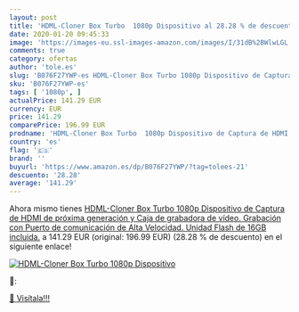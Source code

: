 ```yaml
---
layout: post
title: 'HDML-Cloner Box Turbo  1080p Dispositivo al 28.28 % de descuento'
date: 2020-01-20 09:45:33
image: 'https://images-eu.ssl-images-amazon.com/images/I/31dB%2BWlwLGL._SL400_.jpg'
comments: true
category: ofertas
author: 'tole.es'
slug: 'B076F27YWP-es HDML-Cloner Box Turbo 1080p Dispositivo de Captura de HDMI...'
sku: 'B076F27YWP-es'
tags: [ '1080p', ]
actualPrice: 141.29 EUR
currency: EUR
price: 141.29
comparePrice: 196.99 EUR
prodname: 'HDML-Cloner Box Turbo  1080p Dispositivo de Captura de HDMI de próxima generación y Caja de grabadora de vídeo. Grabación con Puerto de comunicación de Alta Velocidad. Unidad Flash de 16GB incluida.'
country: 'es'
flag: '🇪🇸'
brand: ''
buyurl: 'https://www.amazon.es/dp/B076F27YWP/?tag=tolees-21'
descuento: '28.28'
average: '141.29'
---
```


Ahora mismo tienes [HDML-Cloner Box Turbo  1080p Dispositivo de Captura de HDMI de próxima generación y Caja de grabadora de vídeo. Grabación con Puerto de comunicación de Alta Velocidad. Unidad Flash de 16GB incluida.](https://www.amazon.es/dp/B076F27YWP/?tag=tolees-21) a 141.29 EUR (original: 196.99 EUR) (28.28 %  de descuento) en el siguiente enlace!

[![HDML-Cloner Box Turbo  1080p Dispositivo](https://images-eu.ssl-images-amazon.com/images/I/31dB%2BWlwLGL._SL400_.jpg)](https://www.amazon.es/dp/B076F27YWP/?tag=tolees-21)

🔎:


[🛒 Visítala!!!](https://www.amazon.es/dp/B076F27YWP/?tag=tolees-21)
